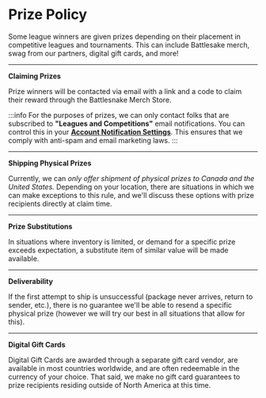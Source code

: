 # Prize Policy

Some league winners are given prizes depending on their placement in competitive leagues and tournaments. This can include Battlesake merch, swag from our partners, digital gift cards, and more!

****

**Claiming Prizes**&#x20;

Prize winners will be contacted via email with a link and a code to claim their reward through the Battlesnake Merch Store.&#x20;

:::info
For the purposes of prizes, we can only contact folks that are subscribed to **"Leagues and Competitions"** email notifications. You can control this in your [**Account Notification Settings**](https://play.battlesnake.com/account/settings#notifications). This ensures that we comply with anti-spam and email marketing laws.
:::

****

**Shipping Physical Prizes**

Currently, we can _only offer shipment of physical prizes to Canada and the United States._ Depending on your location, there are situations in which we can make exceptions to this rule, and we'll discuss these options with prize recipients directly at claim time.

****

**Prize Substitutions**

In situations where inventory is limited, or demand for a specific prize exceeds expectation, a substitute item of similar value will be made available.

****

**Deliverability**

If the first attempt to ship is unsuccessful (package never arrives, return to sender, etc.), there is no guarantee we'll be able to resend a specific physical prize (however we will try our best in all situations that allow for this).

****

**Digital Gift Cards**

Digital Gift Cards are awarded through a separate gift card vendor, are available in most countries worldwide, and are often redeemable in the currency of your choice. That said, we make no gift card guarantees to prize recipients residing outside of North America at this time.

